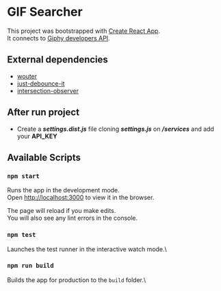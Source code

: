 # GIF Searcher

This project was bootstrapped with [Create React App](https://github.com/facebook/create-react-app). \
It connects to [Giphy developers API](https://developers.giphy.com).

## External dependencies

-   [wouter]()
-   [just-debounce-it]()
-   [intersection-observer]()

## After run project

-   Create a ***settings.dist.js*** file cloning ***settings.js*** on ***/services*** and add your **API_KEY**

## Available Scripts

### `npm start`

Runs the app in the development mode.\
Open [http://localhost:3000](http://localhost:3000) to view it in the browser.

The page will reload if you make edits.\
You will also see any lint errors in the console.

### `npm test`

Launches the test runner in the interactive watch mode.\

### `npm run build`

Builds the app for production to the `build` folder.\